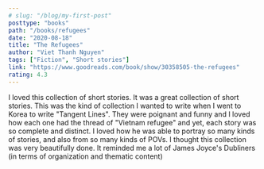 ```yaml
---
# slug: "/blog/my-first-post"
posttype: "books"
path: "/books/refugees"
date: "2020-08-18"
title: "The Refugees"
author: "Viet Thanh Nguyen"
tags: ["Fiction", "Short stories"]
link: "https://www.goodreads.com/book/show/30358505-the-refugees"
rating: 4.3
---
```

I loved this collection of short stories. It was a great collection of short stories. This was the kind of collection I wanted to write when I went to Korea to write "Tangent Lines". They were poignant and funny and I loved how each one had the thread of "Vietnam refugee" and yet, each story was so complete and distinct. I loved how he was able to portray so many kinds of stories, and also from so many kinds of POVs. I thought this collection was very beautifully done. It reminded me a lot of James Joyce's Dubliners (in terms of organization and thematic content)